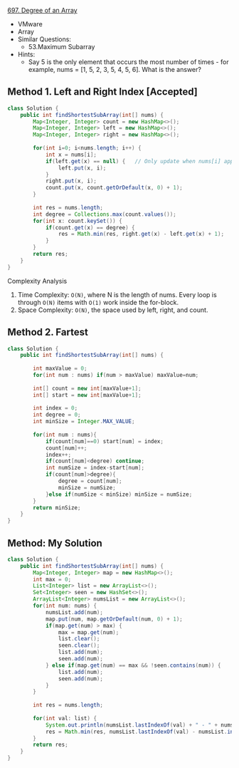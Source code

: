 [697. Degree of an Array](https://leetcode.com/problems/degree-of-an-array/)

* VMware
* Array
* Similar Questions:
    * 53.Maximum Subarray
* Hints:
    * Say 5 is the only element that occurs the most number of times - for example, nums = [1, 5, 2, 3, 5, 4, 5, 6]. What is the answer?

## Method 1. Left and Right Index [Accepted]
```java
class Solution {
    public int findShortestSubArray(int[] nums) {
        Map<Integer, Integer> count = new HashMap<>();
        Map<Integer, Integer> left = new HashMap<>();
        Map<Integer, Integer> right = new HashMap<>();
        
        for(int i=0; i<nums.length; i++) {
            int x = nums[i];
            if(left.get(x) == null) {   // Only update when nums[i] appears the first time
                left.put(x, i);
            }
            right.put(x, i);
            count.put(x, count.getOrDefault(x, 0) + 1);
        }
        
        int res = nums.length;
        int degree = Collections.max(count.values());
        for(int x: count.keySet()) {
            if(count.get(x) == degree) {
                res = Math.min(res, right.get(x) - left.get(x) + 1);
            }
        }
        return res;
    }
}
```
Complexity Analysis
1. Time Complexity: `O(N)`, where N is the length of nums. Every loop is through `O(N)` items with `O(1)` work inside the for-block.
2. Space Complexity: `O(N)`, the space used by left, right, and count.


## Method 2. Fartest
```java
class Solution {
    public int findShortestSubArray(int[] nums) {
       
        int maxValue = 0;
        for(int num : nums) if(num > maxValue) maxValue=num;
        
        int[] count = new int[maxValue+1];
        int[] start = new int[maxValue+1];
        
        int index = 0;
        int degree = 0;
        int minSize = Integer.MAX_VALUE;
        
        for(int num : nums){
            if(count[num]==0) start[num] = index;
            count[num]++;
            index++;
            if(count[num]<degree) continue;
            int numSize = index-start[num];
            if(count[num]>degree){
                degree = count[num];
                minSize = numSize;
            }else if(numSize < minSize) minSize = numSize;
        }
        return minSize;
    }
}
```


## Method: My Solution
```java
class Solution {
    public int findShortestSubArray(int[] nums) {
        Map<Integer, Integer> map = new HashMap<>();
        int max = 0;
        List<Integer> list = new ArrayList<>();
        Set<Integer> seen = new HashSet<>();
        ArrayList<Integer> numsList = new ArrayList<>();
        for(int num: nums) {
            numsList.add(num);
            map.put(num, map.getOrDefault(num, 0) + 1);
            if(map.get(num) > max) {
                max = map.get(num);
                list.clear();
                seen.clear();
                list.add(num);
                seen.add(num);
            } else if(map.get(num) == max && !seen.contains(num)) {
                list.add(num);
                seen.add(num);
            }
        }
        
        int res = nums.length;
        
        for(int val: list) {
            System.out.println(numsList.lastIndexOf(val) + " - " + numsList.indexOf(val));
            res = Math.min(res, numsList.lastIndexOf(val) - numsList.indexOf(val) + 1);
        }
        return res;
    }
}
```